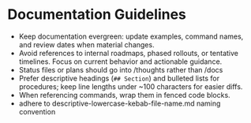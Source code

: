 # Documentation Guidelines

-   Keep documentation evergreen: update examples, command names, and review dates when material changes.
-   Avoid references to internal roadmaps, phased rollouts, or tentative timelines. Focus on current behavior and actionable guidance.
-   Status files or plans should go into /thoughts rather than /docs
-   Prefer descriptive headings (`## Section`) and bulleted lists for procedures; keep line lengths under ~100 characters for easier diffs.
-   When referencing commands, wrap them in fenced code blocks.
-   adhere to descriptive-lowercase-kebab-file-name.md naming convention
